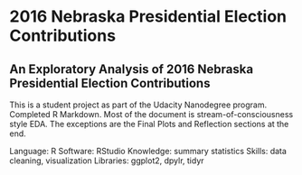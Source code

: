 # 2016 Nebraska Presidential Election Contributions

## An Exploratory Analysis of 2016 Nebraska Presidential Election Contributions

This is a student project as part of the Udacity Nanodegree program.
Completed R Markdown.
Most of the document is stream-of-consciousness style EDA.
The exceptions are the Final Plots and Reflection sections at the end.

Language: R
Software: RStudio
Knowledge: summary statistics
Skills: data cleaning, visualization
Libraries: ggplot2, dpylr, tidyr
